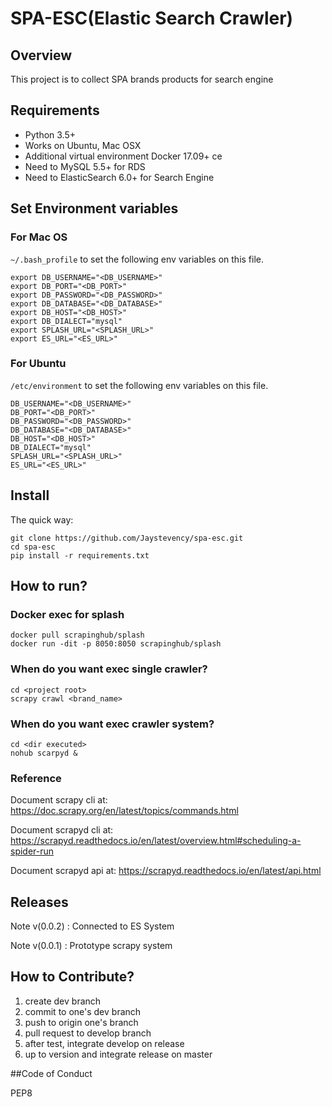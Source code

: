# SPA-ESC(Elastic Search Crawler)

## Overview

This project is to collect SPA brands products for search engine

## Requirements

* Python 3.5+
* Works on Ubuntu, Mac OSX
* Additional virtual environment Docker 17.09+ ce
* Need to MySQL 5.5+ for RDS
* Need to ElasticSearch 6.0+ for Search Engine


## Set Environment variables

### For Mac OS

`~/.bash_profile` to set the following env variables on this file.

    export DB_USERNAME="<DB_USERNAME>"
    export DB_PORT="<DB_PORT>"
    export DB_PASSWORD="<DB_PASSWORD>"
    export DB_DATABASE="<DB_DATABASE>"
    export DB_HOST="<DB_HOST>"
    export DB_DIALECT="mysql"
    export SPLASH_URL="<SPLASH_URL>"
    export ES_URL="<ES_URL>"
    
### For Ubuntu

`/etc/environment` to set the following env variables on this file. 

    DB_USERNAME="<DB_USERNAME>"
    DB_PORT="<DB_PORT>"
    DB_PASSWORD="<DB_PASSWORD>"
    DB_DATABASE="<DB_DATABASE>"
    DB_HOST="<DB_HOST>"
    DB_DIALECT="mysql"
    SPLASH_URL="<SPLASH_URL>"
    ES_URL="<ES_URL>"

## Install

The quick way:

    git clone https://github.com/Jaystevency/spa-esc.git
    cd spa-esc
    pip install -r requirements.txt

## How to run?

### Docker exec for splash 

    docker pull scrapinghub/splash
    docker run -dit -p 8050:8050 scrapinghub/splash
    
### When do you want exec single crawler?
    
    cd <project root>
    scrapy crawl <brand_name>

### When do you want exec crawler system?

    cd <dir executed>
    nohub scarpyd &
    
### Reference 

Document scrapy cli at: https://doc.scrapy.org/en/latest/topics/commands.html

Document scrapyd cli at: https://scrapyd.readthedocs.io/en/latest/overview.html#scheduling-a-spider-run

Document scrapyd api at: https://scrapyd.readthedocs.io/en/latest/api.html

## Releases

Note v(0.0.2) : Connected to ES System

Note v(0.0.1) : Prototype scrapy system

## How to Contribute?

1. create dev branch
2. commit to one's dev branch
3. push to origin one's branch  
4. pull request to develop branch
5. after test, integrate develop on release
6. up to version and integrate release on master

##Code of Conduct

PEP8
